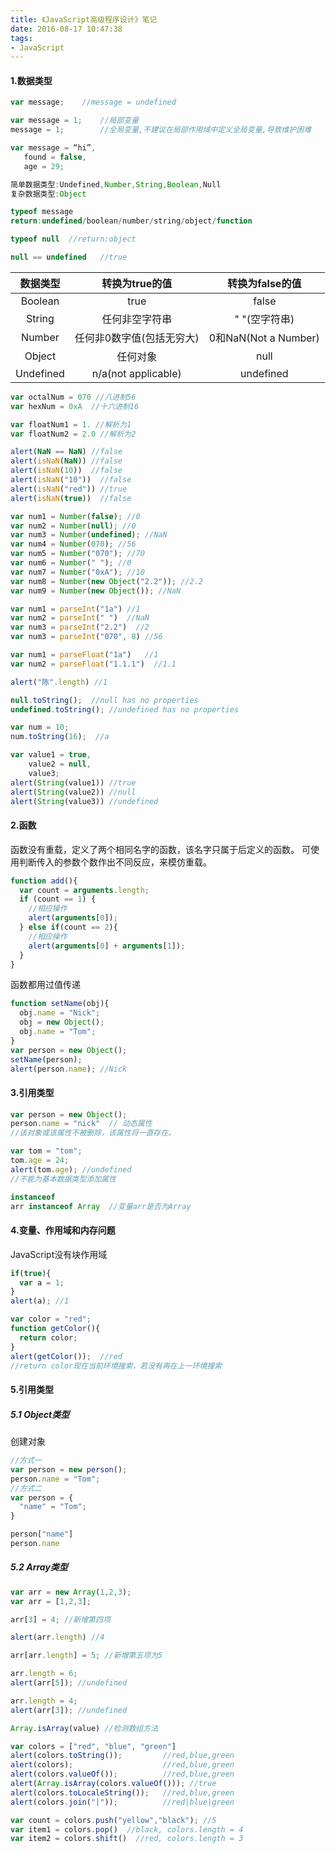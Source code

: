 ```yaml
---
title: 《JavaScript高级程序设计》笔记
date: 2016-08-17 10:47:38
tags:
- JavaScript
---
```

#### 1.数据类型
```JavaScript
var message;	//message = undefined

var message = 1;	//局部变量    
message = 1;		//全局变量,不建议在局部作用域中定义全局变量,导致维护困难

var message = “hi”,
   found = false,
   age = 29;

简单数据类型:Undefined,Number,String,Boolean,Null
复杂数据类型:Object

typeof message
return:undefined/boolean/number/string/object/function

typeof null  //return:object

null == undefined	//true

```
|数据类型| 转换为true的值|转换为false的值|
|:------:|:-------------:|:-----:|
|Boolean|true|false|
|String|任何非空字符串|" "(空字符串)|
|Number|任何非0数字值(包括无穷大)|0和NaN(Not a Number)|
|Object|任何对象|null|
|Undefined|n/a(not applicable)|undefined|

```JavaScript
var octalNum = 070 //八进制56
var hexNum = 0xA  //十六进制16

var floatNum1 = 1. //解析为1
var floatNum2 = 2.0 //解析为2

alert(NaN == NaN) //false
alert(isNaN(NaN)) //false
alert(isNaN(10))  //false
alert(isNaN("10"))  //false
alert(isNaN("red")) //true
alert(isNaN(true))  //false

var num1 = Number(false); //0
var num2 = Number(null); //0
var num3 = Number(undefined); //NaN
var num4 = Number(070); //56
var num5 = Number("070"); //70
var num6 = Number(" "); //0
var num7 = Number("0xA"); //10
var num8 = Number(new Object("2.2")); //2.2
var num9 = Number(new Object()); //NaN

var num1 = parseInt("1a") //1
var num2 = parseInt(" ")  //NaN
var num3 = parseInt("2.2")  //2
var num3 = parseInt("070", 8) //56

var num1 = parseFloat("1a")   //1
var num2 = parseFloat("1.1.1")  //1.1

alert("陈".length) //1

null.toString();  //null has no properties
undefined.toString(); //undefined has no properties

var num = 10;
num.toString(16);  //a

var value1 = true,
    value2 = null,
    value3;
alert(String(value1)) //true
alert(String(value2)) //null
alert(String(value3)) //undefined
```

#### 2.函数

函数没有重载，定义了两个相同名字的函数，该名字只属于后定义的函数。
可使用判断传入的参数个数作出不同反应，来模仿重载。
```JavaScript
function add(){
  var count = arguments.length;
  if (count == 1) {
    //相应操作
    alert(arguments[0]);
  } else if(count == 2){
    //相应操作
    alert(arguments[0] + arguments[1]);
  }
}
```
函数都用过值传递
```JavaScript
function setName(obj){
  obj.name = "Nick";
  obj = new Object();
  obj.name = "Tom";
}
var person = new Object();
setName(person);
alert(person.name); //Nick
```

#### 3.引用类型
```JavaScript
var person = new Object();
person.name = "nick"  // 动态属性
//该对象或该属性不被删除，该属性将一直存在。

var tom = "tom";
tom.age = 24;
alert(tom.age); //undefined
//不能为基本数据类型添加属性

instanceof
arr instanceof Array  //变量arr是否为Array

```
#### 4.变量、作用域和内存问题
JavaScript没有块作用域
```JavaScript
if(true){
  var a = 1;
}
alert(a); //1

var color = "red";
function getColor(){
  return color;
}
alert(getColor());  //red
//return color现在当前环境搜索，若没有再在上一环境搜索
```

#### 5.引用类型
##### 5.1 Object类型
创建对象
```JavaScript
//方式一
var person = new person();
person.name = "Tom";
//方式二
var person = {    
  "name" = "Tom";
}

person["name"]
person.name
```
##### 5.2 Array类型
```JavaScript
var arr = new Array(1,2,3);
var arr = [1,2,3];

arr[3] = 4; //新增第四项

alert(arr.length) //4

arr[arr.length] = 5; //新增第五项为5

arr.length = 6;
alert(arr[5]); //undefined

arr.length = 4;
alert(arr[3]); //undefined

Array.isArray(value) //检测数组方法

var colors = ["red", "blue", "green"]
alert(colors.toString());         //red,blue,green
alert(colors);                    //red,blue,green
alert(colors.valueOf());          //red,blue,green
alert(Array.isArray(colors.valueOf())); //true
alert(colors.toLocaleString());   //red,blue,green
alert(colors.join("|"));          //red|blue|green

var count = colors.push("yellow","black"); //5
var item1 = colors.pop()  //black, colors.length = 4
var item2 = colors.shift()  //red, colors.length = 3
```

